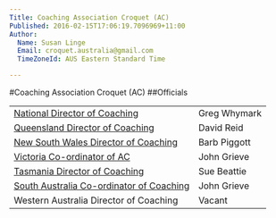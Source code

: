 ```yaml
---
Title: Coaching Association Croquet (AC)
Published: 2016-02-15T17:06:19.7096969+11:00
Author:
  Name: Susan Linge
  Email: croquet.australia@gmail.com
  TimeZoneId: AUS Eastern Standard Time

---
```

#Coaching Association Croquet (AC)
##Officials

| | |
|-|-|
|[National Director of Coaching](mailto:ncdac@croquet-australia.com.au)|Greg Whymark |0418 158 701|
|[Queensland Director of Coaching](mailto:coaching@croquetqld.org)|David Reid |0416 035 169|
|[New South Wales Director of Coaching](mailto:johnpiggott@bigpond.com)|Barb Piggott |0427 629 953|
|[Victoria Co-ordinator of AC](mailto:associationcroquet@croquetvic.asn.au)|John Grieve |03.9397 2632|
|[Tasmania Director of Coaching](mailto:btbunch@vision.net.au)|Sue Beattie |03.6229 5702|
|[South Australia Co-ordinator of Coaching](mailto:accoaching@croquetsa.com.au)|John Grieve |03.9397 2632|
|Western Australia Director of Coaching|Vacant||
